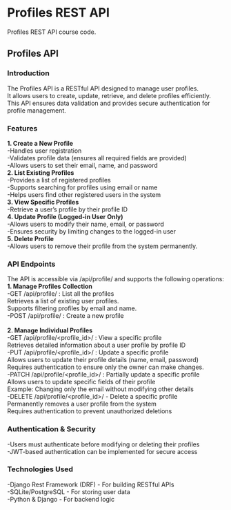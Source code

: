 # Profiles REST API

Profiles REST API course code.

## Profiles API

### Introduction
The Profiles API is a RESTful API designed to manage user profiles. <br/>
It allows users to create, update, retrieve, and delete profiles efficiently.  <br/>
This API ensures data validation and provides secure authentication for profile management. <br/>

### Features
**1. Create a New Profile** <br/>
-Handles user registration <br/>
-Validates profile data (ensures all required fields are provided) <br/>
-Allows users to set their email, name, and password <br/>
**2. List Existing Profiles** <br/>
-Provides a list of registered profiles <br/>
-Supports searching for profiles using email or name <br/>
-Helps users find other registered users in the system <br/>
**3. View Specific Profiles** <br/>
-Retrieve a user’s profile by their profile ID <br/>
**4. Update Profile (Logged-in User Only)** <br/>
-Allows users to modify their name, email, or password <br/>
-Ensures security by limiting changes to the logged-in user <br/>
**5. Delete Profile** <br/>
-Allows users to remove their profile from the system permanently. <br/>

### API Endpoints
The API is accessible via /api/profile/ and supports the following operations: <br/>
**1. Manage Profiles Collection** <br/>
-GET /api/profile/ : List all the profiles <br/>
Retrieves a list of existing user profiles. <br/>
Supports filtering profiles by email and name. <br/>
-POST /api/profile/ : Create a new profile<br/>
<br/>
**2. Manage Individual Profiles** <br/>
-GET /api/profile/<profile_id>/ : View a specific profile <br/>
Retrieves detailed information about a user profile by profile ID <br/>
-PUT /api/profile/<profile_id>/ : Update a specific profile <br/>
Allows users to update their profile details (name, email, password) <br/>
Requires authentication to ensure only the owner can make changes. <br/>
-PATCH /api/profile/<profile_id>/ : Partially update a specific profile <br/>
Allows users to update specific fields of their profile <br/>
Example: Changing only the email without modifying other details <br/>
-DELETE /api/profile/<profile_id>/ - Delete a specific profile <br/>
Permanently removes a user profile from the system <br/>
Requires authentication to prevent unauthorized deletions <br/>

### Authentication & Security
-Users must authenticate before modifying or deleting their profiles <br/>
-JWT-based authentication can be implemented for secure access <br/>

### Technologies Used
-Django Rest Framework (DRF) - For building RESTful APIs <br/>
-SQLite/PostgreSQL - For storing user data <br/>
-Python & Django - For backend logic <br/>
